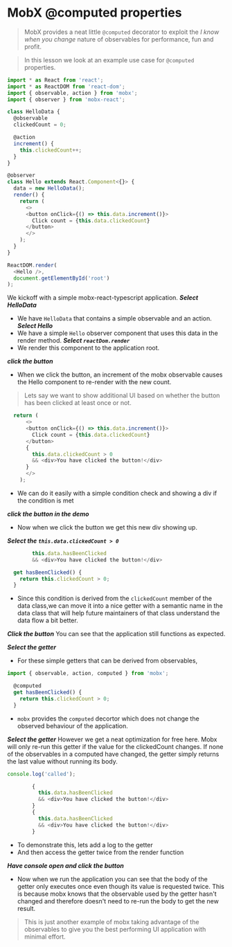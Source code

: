 # MobX @computed properties
> MobX provides a neat little `@computed` decorator to exploit the *I know when you change* nature of observables for performance, fun and profit. 

> In this lesson we look at an example use case for `@computed` properties.


```js
import * as React from 'react';
import * as ReactDOM from 'react-dom';
import { observable, action } from 'mobx';
import { observer } from 'mobx-react';

class HelloData {
  @observable 
  clickedCount = 0;

  @action
  increment() {
    this.clickedCount++;
  }
}

@observer
class Hello extends React.Component<{}> {
  data = new HelloData();
  render() {
    return (
      <>
      <button onClick={() => this.data.increment()}>
        Click count = {this.data.clickedCount}
      </button>
      </>
    );
  }
}

ReactDOM.render(
  <Hello />,
  document.getElementById('root')
);

```
We kickoff with a simple mobx-react-typescript application.
***Select HelloData***
* We have `HelloData` that contains a simple observable and an action.
***Select Hello***
* We have a simple `Hello` observer component that uses this data in the render method.
***Select `reactDom.render`***
* We render this component to the application root.

***click the button***
* When we click the button, an increment of the mobx observable causes the Hello component to re-render with the new count.

> Lets say we want to show additional UI based on whether the button has been clicked at least once or not. 

```js
  return (
      <>
      <button onClick={() => this.data.increment()}>
        Click count = {this.data.clickedCount}
      </button>
      {
        this.data.clickedCount > 0
        && <div>You have clicked the button!</div>
      }
      </>
    );
```
* We can do it easily with a simple condition check and showing a div if the condition is met

***click the button in the demo***
* Now when we click the button we get this new div showing up.

***Select the `this.data.clickedCount > 0`***

```js
        this.data.hasBeenClicked
        && <div>You have clicked the button!</div>
```

```js
  get hasBeenClicked() {
    return this.clickedCount > 0;
  }  
```
* Since this condition is derived from the `clickedCount` member of the data class,we can move it into a nice getter with a semantic name in the data class that will help future maintainers of that class understand the data flow a bit better.

***Click the button***
You can see that the application still functions as expected.

***Select the getter***
* For these simple getters that can be derived from observables, 

```js
import { observable, action, computed } from 'mobx';
```

```js
  @computed
  get hasBeenClicked() {
    return this.clickedCount > 0;
  }
```
* `mobx` provides the `computed` decortor which does not change the observed behaviour of the application.

***Select the getter***
However we get a neat optimization for free here. Mobx will only re-run this getter if the value for the clickedCount changes. If none of the observables in a computed have changed, the getter simply returns the last value without running its body.

```ts
console.log('called');
```

```ts
        {
          this.data.hasBeenClicked
          && <div>You have clicked the button!</div>
        }
        {
          this.data.hasBeenClicked
          && <div>You have clicked the button!</div>
        }
```

* To demonstrate this, lets add a log to the getter
* And then access the getter twice from the render function 

***Have console open and click the button***
* Now when we run the application you can see that the body of the getter only executes once even though its value is requested twice. This is because mobx knows that the observable used by the getter hasn't changed and therefore doesn't need to re-run the body to get the new result. 

> This is just another example of mobx taking advantage of the observables to give you the best performing UI application with minimal effort.
